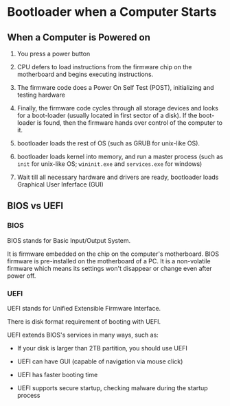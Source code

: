 # Bootloader when a Computer Starts

## When a Computer is Powered on

1. You press a power button

2. CPU defers to load instructions from the firmware chip on the motherboard and begins executing instructions.

3. The firmware code does a Power On Self Test (POST), initializing and testing hardware

4. Finally, the firmware code cycles through all storage devices and looks for a boot-loader (usually located in first sector of a disk). If the boot-loader is found, then the firmware hands over control of the computer to it.

5. bootloader loads the rest of OS (such as GRUB for unix-like OS).

6. bootloader loads kernel into memory, and run a master process (such as `init` for unix-like OS; `wininit.exe` and `services.exe` for windows)

7. Wait till all necessary hardware and drivers are ready, bootloader loads Graphical User Inferface (GUI)

## BIOS vs UEFI

### BIOS

BIOS stands for Basic Input/Output System.

It is firmware embedded on the chip on the computer's motherboard. BIOS firmware is pre-installed on the motherboard of a PC. It is a non-volatile firmware which means its settings won't disappear or change even after power off.

### UEFI

UEFI stands for Unified Extensible Firmware Interface.

There is disk format requirement of booting with UEFI.

UEFI extends BIOS's services in many ways, such as:

* If your disk is larger than 2TB partition, you should use UEFI

* UEFI can have GUI (capable of navigation via mouse click)

* UEFI has faster booting time

* UEFI supports secure startup, checking malware during the startup process